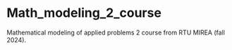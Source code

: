 # Math_modeling_2_course
Mathematical modeling of applied problems 2 course from RTU MIREA (fall 2024).
